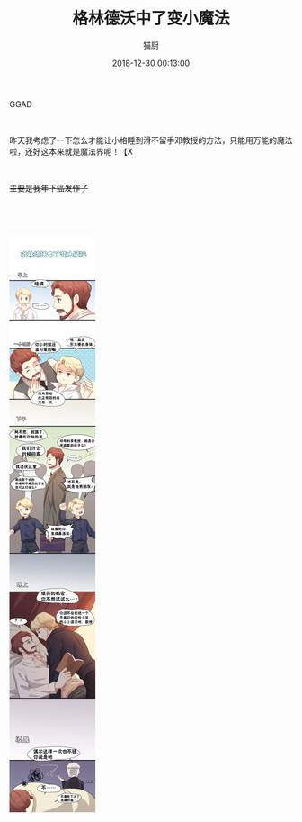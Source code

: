 ﻿---
layout: post
title: 格林德沃中了变小魔法
date: 2018-12-30 00:13:00
updated: 2019-01-31 06:15:40
comments: true
categories: [Photo]
tags: [格邓, 神奇动物在哪里, ggad]
author: "猫厨"
description: ""
toc: true
---

<p>GGAD</p> 
<p>&nbsp;<br /></p> 
<p>昨天我考虑了一下怎么才能让小格睡到滑不留手邓教授的方法，只能用万能的魔法啦，还好这本来就是魔法界呢！【X<br /></p> 
<p>&nbsp;<br /></p> 
<p><span style="text-decoration:line-through;"  >主要是我年下癌发作了</span></p> 
<p>&nbsp;<br /></p> 
<p><br /></p>

![](https://raw.githubusercontent.com/alicewish/meowchain247/master/img_cVZNdzJtQk9JV2R1QXd5Q2dGaFFXK1RIRWp5cCtVcXBvVjZOWU9KYXBKL01walVnRWpobW13PT0.jpg)